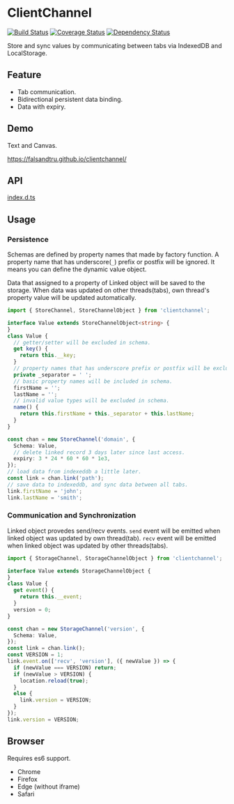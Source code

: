 # ClientChannel

[![Build Status](https://travis-ci.org/falsandtru/clientchannel.svg?branch=master)](https://travis-ci.org/falsandtru/clientchannel)
[![Coverage Status](https://coveralls.io/repos/falsandtru/clientchannel/badge.svg?branch=master&service=github)](https://coveralls.io/github/falsandtru/clientchannel?branch=master)
[![Dependency Status](https://gemnasium.com/falsandtru/clientchannel.svg)](https://gemnasium.com/falsandtru/clientchannel)

Store and sync values by communicating between tabs via IndexedDB and LocalStorage.

## Feature

- Tab communication.
- Bidirectional persistent data binding.
- Data with expiry.

## Demo

Text and Canvas.

https://falsandtru.github.io/clientchannel/

## API

[index.d.ts](index.d.ts)

## Usage

### Persistence

Schemas are defined by property names that made by factory function.
A property name that has underscore(`_`) prefix or postfix will be ignored.
It means you can define the dynamic value object.

Data that assigned to a property of Linked object will be saved to the storage.
When data was updated on other threads(tabs), own thread's property value will be updated automatically.

```ts
import { StoreChannel, StoreChannelObject } from 'clientchannel';

interface Value extends StoreChannelObject<string> {
}
class Value {
  // getter/setter will be excluded in schema.
  get key() {
    return this.__key;
  }
  // property names that has underscore prefix or postfix will be excluded in schema.
  private _separator = ' ';
  // basic property names will be included in schema.
  firstName = '';
  lastName = '';
  // invalid value types will be excluded in schema.
  name() {
    return this.firstName + this._separator + this.lastName;
  }
}

const chan = new StoreChannel('domain', {
  Schema: Value,
  // delete linked record 3 days later since last access.
  expiry: 3 * 24 * 60 * 60 * 1e3,
});
// load data from indexeddb a little later.
const link = chan.link('path');
// save data to indexeddb, and sync data between all tabs.
link.firstName = 'john';
link.lastName = 'smith';
```

### Communication and Synchronization

Linked object provedes send/recv events.
`send` event will be emitted when linked object was updated by own thread(tab).
`recv` event will be emitted when linked object was updated by other threads(tabs).

```ts
import { StorageChannel, StorageChannelObject } from 'clientchannel';

interface Value extends StorageChannelObject {
}
class Value {
  get event() {
    return this.__event;
  }
  version = 0;
}

const chan = new StorageChannel('version', {
  Schema: Value,
});
const link = chan.link();
const VERSION = 1;
link.event.on(['recv', 'version'], ({ newValue }) => {
  if (newValue === VERSION) return;
  if (newValue > VERSION) {
    location.reload(true);
  }
  else {
    link.version = VERSION;
  }
});
link.version = VERSION;
```

## Browser

Requires es6 support.

- Chrome
- Firefox
- Edge (without iframe)
- Safari
